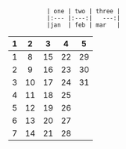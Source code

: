                | one | two | three |
               |:--- |:---:|   ---:|
               |jan  | feb | mar   |
|1|2|3|4|5|
|:-:|:-:|:-:|:-:|:-:|
|1|8|15|22|29|
|2|9|16|23|30|
|3|10|17|24|31|
|4|11|18|25|  |
|5|12|19|26|  |
|6|13|20|27|  |
|7|14|21|28|  |
